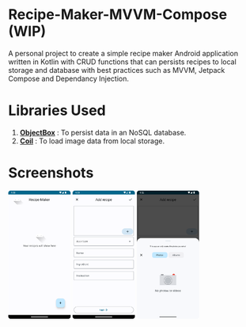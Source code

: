 # Recipe-Maker-MVVM-Compose (WIP)
A personal project to create a simple recipe maker Android application written in Kotlin with CRUD functions that can persists recipes to local storage and database with best practices such as MVVM, Jetpack Compose and Dependancy Injection.

# Libraries Used
1. <a href="https://github.com/objectbox/objectbox-java"><strong>ObjectBox</strong></a> : To persist data in an NoSQL database.
2. <a href="https://github.com/coil-kt/coil"><strong>Coil</strong></a> : To load image data from local storage.

# Screenshots
<p>
  <img src="screenshots/Recipe-Maker-MVVM-Compose-Img-1.png" width=25% height=25%>
  <img src="screenshots/Recipe-Maker-MVVM-Compose-Img-2.png" width=25% height=25%>
  <img src="screenshots/Recipe-Maker-MVVM-Compose-Img-3.png" width=25% height=25%>
</p>
